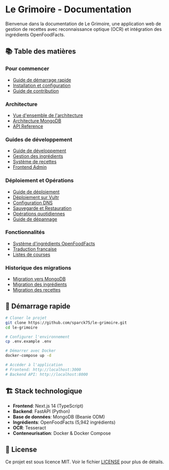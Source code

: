 # Le Grimoire - Documentation

Bienvenue dans la documentation de Le Grimoire, une application web de gestion de recettes avec reconnaissance optique (OCR) et intégration des ingrédients OpenFoodFacts.

## 📚 Table des matières

### Pour commencer
- [Guide de démarrage rapide](./getting-started/QUICKSTART.md)
- [Installation et configuration](./getting-started/INSTALLATION.md)
- [Guide de contribution](./getting-started/CONTRIBUTING.md)

### Architecture
- [Vue d'ensemble de l'architecture](./architecture/OVERVIEW.md)
- [Architecture MongoDB](./architecture/MONGODB.md)
- [API Reference](./architecture/API_REFERENCE.md)

### Guides de développement
- [Guide de développement](./development/DEVELOPMENT.md)
- [Gestion des ingrédients](./development/INGREDIENTS.md)
- [Système de recettes](./development/RECIPES.md)
- [Frontend Admin](./development/ADMIN.md)

### Déploiement et Opérations
- [Guide de déploiement](./deployment/README.md)
- [Déploiement sur Vultr](./deployment/VULTR_DEPLOYMENT.md)
- [Configuration DNS](./deployment/GODADDY_DNS.md)
- [Sauvegarde et Restauration](./operations/BACKUP_RESTORE.md)
- [Opérations quotidiennes](./operations/README.md)
- [Guide de dépannage](./deployment/TROUBLESHOOTING.md)

### Fonctionnalités
- [Système d'ingrédients OpenFoodFacts](./features/OPENFOODFACTS.md)
- [Traduction française](./features/FRENCH_LOCALIZATION.md)
- [Listes de courses](./features/SHOPPING_LISTS.md)

### Historique des migrations
- [Migration vers MongoDB](./migrations/MONGODB_MIGRATION.md)
- [Migration des ingrédients](./migrations/INGREDIENTS_MIGRATION.md)
- [Migration des recettes](./migrations/RECIPES_MIGRATION.md)

## 🚀 Démarrage rapide

```bash
# Cloner le projet
git clone https://github.com/sparck75/le-grimoire.git
cd le-grimoire

# Configurer l'environnement
cp .env.example .env

# Démarrer avec Docker
docker-compose up -d

# Accéder à l'application
# Frontend: http://localhost:3000
# Backend API: http://localhost:8000
```

## 🏗️ Stack technologique

- **Frontend**: Next.js 14 (TypeScript)
- **Backend**: FastAPI (Python)
- **Base de données**: MongoDB (Beanie ODM)
- **Ingrédients**: OpenFoodFacts (5,942 ingrédients)
- **OCR**: Tesseract
- **Conteneurisation**: Docker & Docker Compose

## 📝 License

Ce projet est sous licence MIT. Voir le fichier [LICENSE](../LICENSE) pour plus de détails.
